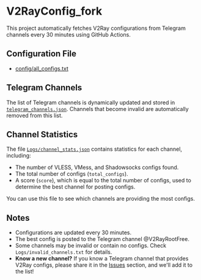 # V2RayConfig_fork

This project automatically fetches V2Ray configurations from Telegram channels every 30 minutes using GitHub Actions.



## Configuration File
- [config/all_configs.txt](https://skillfulelectro.github.io/V2RayConfig_fork/Config/all_configs.txt)

## Telegram Channels

The list of Telegram channels is dynamically updated and stored in [`telegram_channels.json`](telegram_channels.json). Channels that become invalid are automatically removed from this list.

## Channel Statistics

The file [`Logs/channel_stats.json`](Logs/channel_stats.json) contains statistics for each channel, including:
- The number of VLESS, VMess, and Shadowsocks configs found.
- The total number of configs (`total_configs`).
- A score (`score`), which is equal to the total number of configs, used to determine the best channel for posting configs.

You can use this file to see which channels are providing the most configs.

## Notes

- Configurations are updated every 30 minutes.
- The best config is posted to the Telegram channel @V2RayRootFree.
- Some channels may be invalid or contain no configs. Check `Logs/invalid_channels.txt` for details.
- **Know a new channel?** If you know a Telegram channel that provides V2Ray configs, please share it in the [Issues](https://github.com/USERNAME/REPOSITORY/issues) section, and we'll add it to the list!
